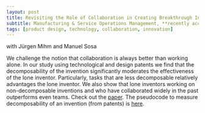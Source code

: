 ```yaml
---
layout: post
title: Revisiting the Role of Collaboration in Creating Breakthrough Inventions
subtitle: Manufacturing & Service Operations Management, **recently accepted**  
tags: [product design, technology, collaboration, innovation]
---
```


with Jürgen Mihm and Manuel Sosa

We challenge the notion that collaboration is always better than working alone. In our study using technological and design patents we find that the decomposability of the invention significantly moderates the effectiveness of the lone inventor. Particularly, tasks that are less decomposable relatively advantages the lone inventor. We also show that lone inventors working on non-decomposable inventions and who have collaborated widely in the past outperforms even teams. Check out the [paper](https://papers.ssrn.com/sol3/papers.cfm?abstract_id=2962348). The pseudocode to measure decomposability of an invention (from patents) is [here](https://tian-chan.github.io/dataset/).
